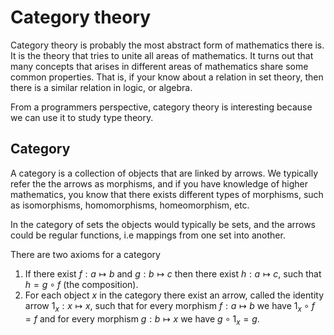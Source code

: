 # Category theory
Category theory is probably the most abstract form of mathematics
there is. It is the theory that tries to unite all areas of mathematics.
It turns out that many concepts that arises in different areas of mathematics
share some common properties. That is, if your know about a relation in
set theory, then there is a similar relation in logic, or algebra.

From a programmers perspective, category theory is interesting because
we can use it to study type theory.

## Category

A category is a collection of objects that are linked by arrows.
We typically refer the the arrows as morphisms, and if you have knowledge
of higher mathematics, you know that there exists different types of morphisms,
such as isomorphisms, homomorphisms, homeomorphism, etc.

In the category of sets the objects would typically be sets, and the arrows
could be regular functions, i.e mappings from one set into another.


There are two axioms for a category

1. If there exist $f : a \mapsto b$ and $g : b \mapsto c$ then there exist
$h : a \mapsto c$, such that $h = g \circ f$ (the composition).
2. For each object $x$ in the category there exist an arrow, called the
identity arrow $1_x: x \mapsto x$, such that for every morphism
$f : a \mapsto b$ we have $1_x \circ f = f$ and for every morphism
$g : b \mapsto x$ we have $g \circ 1_x = g$.
